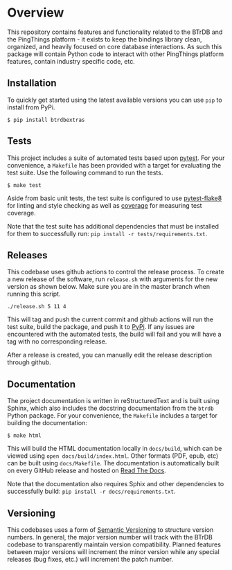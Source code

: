 # Overview

This repository contains features and functionality related to the BTrDB and the PingThings platform - it exists to keep the bindings library clean, organized, and heavily focused on core database interactions.  As such this package will contain Python code to interact with other PingThings platform features, contain industry specific code, etc.

## Installation

To quickly get started using the latest available versions you can use `pip` to install from PyPi.

    $ pip install btrdbextras


## Tests

This project includes a suite of automated tests based upon [pytest](https://docs.pytest.org/en/latest/).  For your convenience, a `Makefile` has been provided with a target for evaluating the test suite.  Use the following command to run the tests.

    $ make test

Aside from basic unit tests, the test suite is configured to use [pytest-flake8](https://github.com/tholo/pytest-flake8) for linting and style checking as well as [coverage](https://coverage.readthedocs.io) for measuring test coverage.

Note that the test suite has additional dependencies that must be installed for them to successfully run: `pip install -r tests/requirements.txt`.

## Releases

This codebase uses github actions to control the release process.  To create a new release of the software, run `release.sh` with arguments for the new version as shown below.  Make sure you are in the master branch when running this script.

```
./release.sh 5 11 4
```

This will tag and push the current commit and github actions will run the test suite, build the package, and push it to [PyPi](https://pypi.org/project/btrdbextras/).  If any issues are encountered with the automated tests, the build will fail and you will have a tag with no corresponding release.

After a release is created, you can manually edit the release description through github.

## Documentation

The project documentation is written in reStructuredText and is built using Sphinx, which also includes the docstring documentation from the `btrdb` Python package. For your convenience, the `Makefile` includes a target for building the documentation:

    $ make html

This will build the HTML documentation locally in `docs/build`, which can be viewed using `open docs/build/index.html`. Other formats (PDF, epub, etc) can be built using `docs/Makefile`. The documentation is automatically built on every GitHub release and hosted on [Read The Docs](https://btrdbextras.readthedocs.io/en/latest/).

Note that the documentation also requires Sphix and other dependencies to successfully build: `pip install -r docs/requirements.txt`.

## Versioning

This codebases uses a form of [Semantic Versioning](http://semver.org/) to structure version numbers.  In general, the major version number will track with the BTrDB codebase to transparently maintain version compatibility.  Planned features between major versions will increment the minor version while any special releases (bug fixes, etc.) will increment the patch number.